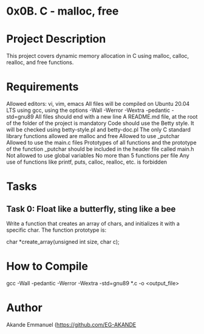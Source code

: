 # 0x0B. C - malloc, free

# Project Description 
This project covers dynamic memory allocation in C using malloc, calloc, realloc, and free functions.

# Requirements
Allowed editors: vi, vim, emacs
All files will be compiled on Ubuntu 20.04 LTS using gcc, using the options -Wall -Werror -Wextra -pedantic -std=gnu89
All files should end with a new line
A README.md file, at the root of the folder of the project is mandatory
Code should use the Betty style. It will be checked using betty-style.pl and betty-doc.pl
The only C standard library functions allowed are malloc and free
Allowed to use _putchar
Allowed to use the main.c files
Prototypes of all functions and the prototype of the function _putchar should be included in the header file called main.h
Not allowed to use global variables
No more than 5 functions per file
Any use of functions like printf, puts, calloc, realloc, etc. is forbidden

# Tasks

## Task 0: Float like a butterfly, sting like a bee
Write a function that creates an array of chars, and initializes it with a specific char. The function prototype is:

char *create_array(unsigned int size, char c);

# How to Compile
gcc -Wall -pedantic -Werror -Wextra -std=gnu89 *.c -o <output_file>

# Author
Akande Emmanuel (https://github.com/EG-AKANDE

